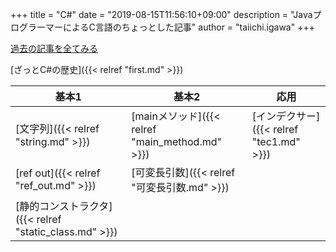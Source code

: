 +++
title = "C#"
date = "2019-08-15T11:56:10+09:00"
description = "JavaプログラーマーによるC言語のちょっとした記事"
author = "taiichi.igawa"
+++

[過去の記事を全てみる](/tags/c#/)

[ざっとC#の歴史]({{< relref "first.md" >}})

| 基本1                                                  | 基本2                                           | 応用                                     |
| ------------------------------------------------------ | ----------------------------------------------- | ---------------------------------------- |
| [文字列]({{< relref "string.md" >}})                   | [mainメソッド]({{< relref "main_method.md" >}}) | [インデクサー]({{< relref "tec1.md" >}}) |
| [ref out]({{< relref "ref_out.md" >}})                 | [可変長引数]({{< relref "可変長引数.md" >}})    |                                          |
| [静的コンストラクタ]({{< relref "static_class.md" >}}) |                                                 |                                          |
